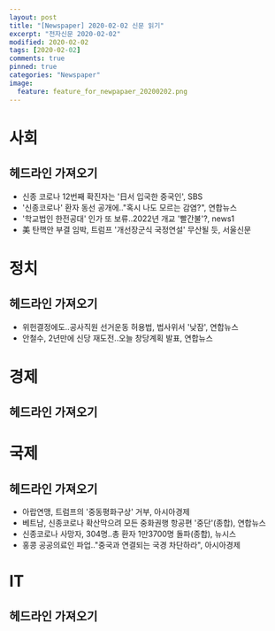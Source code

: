 ```yaml
---
layout: post
title: "[Newspaper] 2020-02-02 신문 읽기"
excerpt: "전자신문 2020-02-02"
modified: 2020-02-02
tags: [2020-02-02]
comments: true
pinned: true
categories: "Newspaper"
image:
  feature: feature_for_newpapaer_20200202.png
---
```


# 사회
## 헤드라인 가져오기
- 신종 코로나 12번째 확진자는 '日서 입국한 중국인', SBS
- '신종코로나' 환자 동선 공개에.."혹시 나도 모르는 감염?", 연합뉴스
- '학교법인 한전공대' 인가 또 보류..2022년 개교 '빨간불'?, news1
- 美 탄핵안 부결 임박, 트럼프 '개선장군식 국정연설' 무산될 듯, 서울신문

# 정치
## 헤드라인 가져오기
- 위헌결정에도..공사직원 선거운동 허용법, 법사위서 '낮잠', 연합뉴스
- 안철수, 2년만에 신당 재도전..오늘 창당계획 발표, 연합뉴스

# 경제
## 헤드라인 가져오기

# 국제
## 헤드라인 가져오기
- 아랍연맹, 트럼프의 '중동평화구상' 거부, 아시아경제
- 베트남, 신종코로나 확산막으려 모든 중화권행 항공편 '중단'(종합), 연합뉴스
- 신종코로나 사망자, 304명..총 환자 1만3700명 돌파(종합), 뉴시스
- 홍콩 공공의료인 파업.."중국과 연결되는 국경 차단하라", 아시아경제

# IT
## 헤드라인 가져오기
